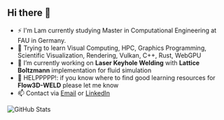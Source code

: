 ## Hi there 👋

<!--
**lamteteeow/lamteteeow** is a ✨ _special_ ✨ repository because its `README.md` (this file) appears on your GitHub profile.
-->
- ⚡ I'm Lam currently studying Master in Computational Engineering at FAU in Germany.
- 🌱 Trying to learn Visual Computing, HPC, Graphics Programming, Scientific Visualization, Rendering, Vulkan, C++, Rust, WebGPU
- 🔭 I’m currently working on **Laser Keyhole Welding** with **Lattice Boltzmann** implementation for fluid simulation
- 🤔 HELPPPPP!: if you know where to find good learning resources for **Flow3D-WELD** please let me know
- 📫 Contact via [Email](mailto:lam.tran@fau.de) or [LinkedIn](https://www.linkedin.com/in/lam-tran-488ba521a/)
<!--
- 👯 I’m looking to collaborate on ...
- 🔭 I’m currently working on
- 💬 Ask me about ...
- 🤔 I’m looking for help with Laser Keyhole Welding Simulation with Lattice Boltzmann implementation for fluid
- 📫 How to reach me: ...
- ⚡ Fun fact: ...
-->

![GitHub Stats](https://github-readme-stats.vercel.app/api/top-langs/?username=lamteteeow&theme=gruvbox&show_icons=true&hide_border=true&layout=compact)
